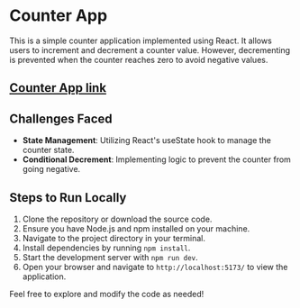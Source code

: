 # Counter App

This is a simple counter application implemented using React. It allows users to increment and decrement a counter value. However, decrementing is prevented when the counter reaches zero to avoid negative values.

## [Counter App link](https://65c0af6792a9331628b4b2c1--hilarious-starburst-373a2d.netlify.app/)

## Challenges Faced
- **State Management**: Utilizing React's useState hook to manage the counter state.
- **Conditional Decrement**: Implementing logic to prevent the counter from going negative.

## Steps to Run Locally
1. Clone the repository or download the source code.
2. Ensure you have Node.js and npm installed on your machine.
3. Navigate to the project directory in your terminal.
4. Install dependencies by running `npm install`.
5. Start the development server with `npm run dev`.
6. Open your browser and navigate to `http://localhost:5173/` to view the application.

Feel free to explore and modify the code as needed!
